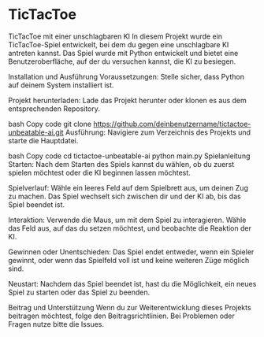 # TicTacToe
TicTacToe mit einer unschlagbaren KI
In diesem Projekt wurde ein TicTacToe-Spiel entwickelt, bei dem du gegen eine unschlagbare KI antreten kannst. Das Spiel wurde mit Python entwickelt und bietet eine Benutzeroberfläche, auf der du versuchen kannst, die KI zu besiegen.

Installation und Ausführung
Voraussetzungen: Stelle sicher, dass Python auf deinem System installiert ist.

Projekt herunterladen: Lade das Projekt herunter oder klonen es aus dem entsprechenden Repository.

bash
Copy code
git clone https://github.com/deinbenutzername/tictactoe-unbeatable-ai.git
Ausführung: Navigiere zum Verzeichnis des Projekts und starte die Hauptdatei.

bash
Copy code
cd tictactoe-unbeatable-ai
python main.py
Spielanleitung
Starten: Nach dem Starten des Spiels kannst du wählen, ob du zuerst spielen möchtest oder die KI beginnen lassen möchtest.

Spielverlauf: Wähle ein leeres Feld auf dem Spielbrett aus, um deinen Zug zu machen. Das Spiel wechselt sich zwischen dir und der KI ab, bis das Spiel beendet ist.

Interaktion: Verwende die Maus, um mit dem Spiel zu interagieren. Wähle das Feld aus, auf das du setzen möchtest, und beobachte die Reaktion der KI.

Gewinnen oder Unentschieden: Das Spiel endet entweder, wenn ein Spieler gewinnt, oder wenn das Spielfeld voll ist und keine weiteren Züge möglich sind.

Neustart: Nachdem das Spiel beendet ist, hast du die Möglichkeit, ein neues Spiel zu starten oder das Spiel zu beenden.

Beitrag und Unterstützung
Wenn du zur Weiterentwicklung dieses Projekts beitragen möchtest, folge den Beitragsrichtlinien. Bei Problemen oder Fragen nutze bitte die Issues.
